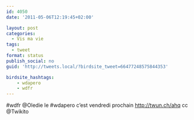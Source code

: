```yaml
---
id: 4050
date: '2011-05-06T12:19:45+02:00'

layout: post
categories:
  - Vis ma vie
tags:
  - tweet
format: status
publish_social: no
guid: 'http://tweets.local/?birdsite_tweet=66477248575844353'

birdsite_hashtags:
    - wdapero
    - wdfr
---
```


\#wdfr @Oledie le #wdapero c’est vendredi prochain http://twun.ch/ahq cc @Twikito
